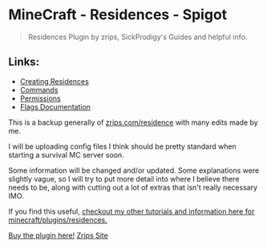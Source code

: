 # MineCraft - Residences - Spigot
> Residences Plugin by zrips, SickProdigy's Guides and helpful info.

## Links:
* [Creating Residences](/Creating-Residences.md)
* [Commands](/Commands.md)
* [Permissions](/Permissions.md)
* [Flags Documentation](/Flags-Documentation.md)

This is a backup generally of [zrips.com/residence](https://www.zrips.net/residence/) with many edits made by me. 

I will be uploading config files I think should be pretty standard when starting a survival MC server soon.

Some information will be changed and/or updated. Some explanations were slightly vague, so I will try to put more detail into where I believe there needs to be, along with cutting out a lot of extras that isn't really necessary IMO.

If you find this useful, [checkout my other tutorials and information here for minecraft/plugins/residences.](https://www.sickgaming.net/forum-103.html)

[Buy the plugin here!](https://www.spigotmc.org/resources/residence-1-7-10-up-to-1-19.11480/)
[Zrips Site](https://www.zrips.net/residence/)
